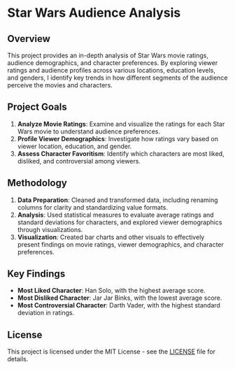 # Star Wars Audience Analysis

## Overview

This project provides an in-depth analysis of Star Wars movie ratings, audience demographics, and character preferences. By exploring viewer ratings and audience profiles across various locations, education levels, and genders, I identify key trends in how different segments of the audience perceive the movies and characters.

## Project Goals

1. **Analyze Movie Ratings**: Examine and visualize the ratings for each Star Wars movie to understand audience preferences.
2. **Profile Viewer Demographics**: Investigate how ratings vary based on viewer location, education, and gender.
3. **Assess Character Favoritism**: Identify which characters are most liked, disliked, and controversial among viewers.

## Methodology

1. **Data Preparation**: Cleaned and transformed data, including renaming columns for clarity and standardizing value formats.
2. **Analysis**: Used statistical measures to evaluate average ratings and standard deviations for characters, and explored viewer demographics through visualizations.
3. **Visualization**: Created bar charts and other visuals to effectively present findings on movie ratings, viewer demographics, and character preferences.

## Key Findings

- **Most Liked Character**: Han Solo, with the highest average score.
- **Most Disliked Character**: Jar Jar Binks, with the lowest average score.
- **Most Controversial Character**: Darth Vader, with the highest standard deviation in ratings.

## License

This project is licensed under the MIT License - see the [LICENSE](LICENSE) file for details.
